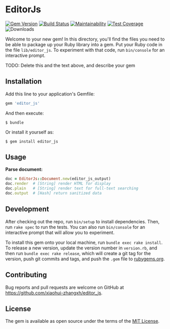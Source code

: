 # EditorJs

[![Gem Version](https://badge.fury.io/rb/editor_js.svg)](https://badge.fury.io/rb/editor_js) [![Build Status](https://travis-ci.org/xiaohui-zhangxh/editor_js.svg?branch=master)](https://travis-ci.org/xiaohui-zhangxh/editor_js) [![Maintainability](https://api.codeclimate.com/v1/badges/e26bf8e27fb3a33735fd/maintainability)](https://codeclimate.com/github/xiaohui-zhangxh/editor_js/maintainability) [![Test Coverage](https://api.codeclimate.com/v1/badges/e26bf8e27fb3a33735fd/test_coverage)](https://codeclimate.com/github/xiaohui-zhangxh/editor_js/test_coverage) ![Downloads](https://ruby-gem-downloads-badge.herokuapp.com/editor_js?type=total)

Welcome to your new gem! In this directory, you'll find the files you need to be able to package up your Ruby library into a gem. Put your Ruby code in the file `lib/editor_js`. To experiment with that code, run `bin/console` for an interactive prompt.

TODO: Delete this and the text above, and describe your gem

## Installation

Add this line to your application's Gemfile:

```ruby
gem 'editor_js'
```

And then execute:

    $ bundle

Or install it yourself as:

    $ gem install editor_js

## Usage

**Parse document:**

```ruby
doc = EditorJs::Document.new(editor_js_output)
doc.render  # [String] render HTML for display
doc.plain   # [String] render text for full-text searching
doc.output  # [Hash] return sanitized data

```

## Development

After checking out the repo, run `bin/setup` to install dependencies. Then, run `rake spec` to run the tests. You can also run `bin/console` for an interactive prompt that will allow you to experiment.

To install this gem onto your local machine, run `bundle exec rake install`. To release a new version, update the version number in `version.rb`, and then run `bundle exec rake release`, which will create a git tag for the version, push git commits and tags, and push the `.gem` file to [rubygems.org](https://rubygems.org).

## Contributing

Bug reports and pull requests are welcome on GitHub at https://github.com/xiaohui-zhangxh/editor_js.

## License

The gem is available as open source under the terms of the [MIT License](https://opensource.org/licenses/MIT).
